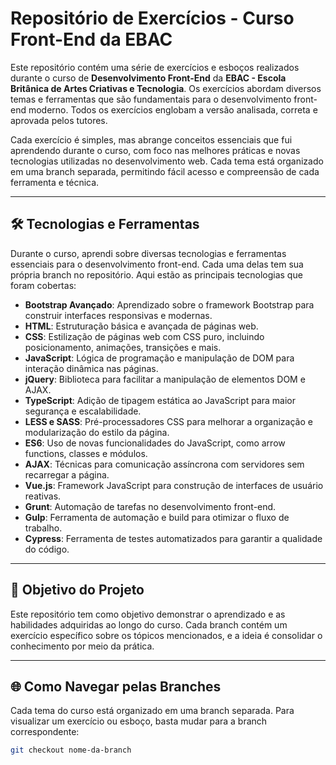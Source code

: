 # Repositório de Exercícios - Curso Front-End da EBAC

Este repositório contém uma série de exercícios e esboços realizados durante o curso de **Desenvolvimento Front-End** da **EBAC - Escola Britânica de Artes Criativas e Tecnologia**. Os exercícios abordam diversos temas e ferramentas que são fundamentais para o desenvolvimento front-end moderno. Todos os exercícios englobam a versão analisada, correta e aprovada pelos tutores.

Cada exercício é simples, mas abrange conceitos essenciais que fui aprendendo durante o curso, com foco nas melhores práticas e novas tecnologias utilizadas no desenvolvimento web. Cada tema está organizado em uma branch separada, permitindo fácil acesso e compreensão de cada ferramenta e técnica.

---

## 🛠️ Tecnologias e Ferramentas

Durante o curso, aprendi sobre diversas tecnologias e ferramentas essenciais para o desenvolvimento front-end. Cada uma delas tem sua própria branch no repositório. Aqui estão as principais tecnologias que foram cobertas:

- **Bootstrap Avançado**: Aprendizado sobre o framework Bootstrap para construir interfaces responsivas e modernas.
- **HTML**: Estruturação básica e avançada de páginas web.
- **CSS**: Estilização de páginas web com CSS puro, incluindo posicionamento, animações, transições e mais.
- **JavaScript**: Lógica de programação e manipulação de DOM para interação dinâmica nas páginas.
- **jQuery**: Biblioteca para facilitar a manipulação de elementos DOM e AJAX.
- **TypeScript**: Adição de tipagem estática ao JavaScript para maior segurança e escalabilidade.
- **LESS e SASS**: Pré-processadores CSS para melhorar a organização e modularização do estilo da página.
- **ES6**: Uso de novas funcionalidades do JavaScript, como arrow functions, classes e módulos.
- **AJAX**: Técnicas para comunicação assíncrona com servidores sem recarregar a página.
- **Vue.js**: Framework JavaScript para construção de interfaces de usuário reativas.
- **Grunt**: Automação de tarefas no desenvolvimento front-end.
- **Gulp**: Ferramenta de automação e build para otimizar o fluxo de trabalho.
- **Cypress**: Ferramenta de testes automatizados para garantir a qualidade do código.

---

## 🌱 Objetivo do Projeto

Este repositório tem como objetivo demonstrar o aprendizado e as habilidades adquiridas ao longo do curso. Cada branch contém um exercício específico sobre os tópicos mencionados, e a ideia é consolidar o conhecimento por meio da prática.

---

## 🌐 Como Navegar pelas Branches

Cada tema do curso está organizado em uma branch separada. Para visualizar um exercício ou esboço, basta mudar para a branch correspondente:

```bash
git checkout nome-da-branch
